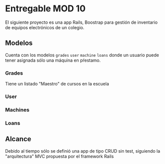 # Entregable MOD 10

El siguiente proyecto es una app Rails, Boostrap para gestión de inventario de equipos electrónicos de un colegio.

## Modelos

Cuenta con los modelos `grades` `user` `machine` `loans` donde un usuario puede tener asignada sólo una máquina en pŕestamo.

### Grades
Tiene un listado "Maestro" de cursos en la escuela
### User

### Machines

### Loans

## Alcance
Debido al tiempo sólo se definió una app de tipo CRUD sin test, siguiendo la "arquitectura" MVC propuesta por el framework Rails

